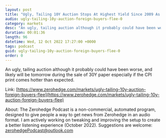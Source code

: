 ```yaml
---
layout: post
title: "Ugly, Tailing 10Y Auction Stops At Highest Yield Since 2009 As Foreign Buyers Flee "
audio: ugly-tailing-10y-auction-foreign-buyers-flee-0
category: markets
desc: "An ugly, tailing auction although it probably could have been worse, and likely will be tomorrow during the sale of 30Y paper especially if the CPI print comes hotter than expected."
duration: 00:01:36
length: 96
datetime: Wed, 12 Oct 2022 17:27:00 +0000
tags: podcast
guid: ugly-tailing-10y-auction-foreign-buyers-flee-0
order: 0
---
```

An ugly, tailing auction although it probably could have been worse, and likely will be tomorrow during the sale of 30Y paper especially if the CPI print comes hotter than expected.

Link: [https://www.zerohedge.com/markets/ugly-tailing-10y-auction-foreign-buyers-flee](https://www.zerohedge.com/markets/ugly-tailing-10y-auction-foreign-buyers-flee)

About: The Zerohedge Podcast is a non-commercial, automated program, designed to give people a way to get news from Zerohedge in an audio format.  I am actively working on tweaking and improving the setup to create a better listening experience (October 2022).  Suggestions are welcome: [zerohedgePodcast@outlook.com](mailto:zerohedgePodcast@outlook.com)